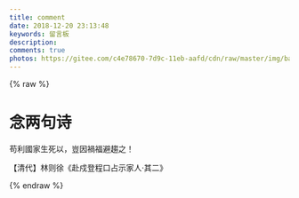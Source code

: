 ```yaml
---
title: comment
date: 2018-12-20 23:13:48
keywords: 留言板
description: 
comments: true
photos: https://gitee.com/c4e78670-7d9c-11eb-aafd/cdn/raw/master/img/banner/comment.jpg
---
```

{% raw %}
<div class="entry-content">
  <div class="poem-wrap">
    <div class="poem-border poem-left">
    </div>
    <div class="poem-border poem-right">
    </div>
    <h1>
    念两句诗</h1>
    <p id="poem">
    苟利國家生死以，豈因禍福避趨之！</p>
    <p id="info">
    【清代】林则徐《赴戍登程口占示家人·其二》</p>
  </div>
</div>
{% endraw %}
